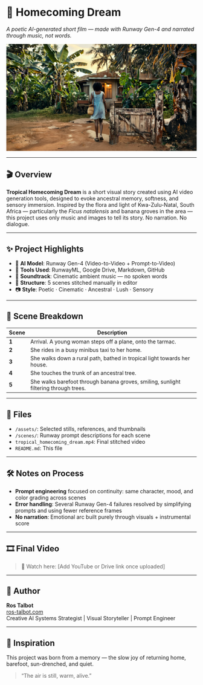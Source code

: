 # 🌺 Homecoming Dream  
*A poetic AI-generated short film — made with Runway Gen-4 and narrated through music, not words.*

![Scene Still](images/homecoming-still.png)

---

## 🎬 Overview

**Tropical Homecoming Dream** is a short visual story created using AI video generation tools, designed to evoke ancestral memory, softness, and sensory immersion. Inspired by the flora and light of Kwa-Zulu-Natal, South Africa — particularly the *Ficus natalensis* and banana groves in the area — this project uses only music and images to tell its story. No narration. No dialogue.

---

## ✨ Project Highlights

- 🧠 **AI Model**: Runway Gen-4 (Video-to-Video + Prompt-to-Video)
- 🧰 **Tools Used**: RunwayML, Google Drive, Markdown, GitHub
- 🎼 **Soundtrack**: Cinematic ambient music — no spoken words
- 🎥 **Structure**: 5 scenes stitched manually in editor
- 📷 **Style**: Poetic · Cinematic · Ancestral · Lush · Sensory

---

## 🌿 Scene Breakdown

| Scene | Description |
|-------|-------------|
| **1** | Arrival. A young woman steps off a plane, onto the tarmac. |
| **2** | She rides in a busy minibus taxi to her home. |
| **3** | She walks down a rural path, bathed in tropical light towards her house. |
| **4** | She touches the trunk of an ancestral tree. |
| **5** | She walks barefoot through banana groves, smiling, sunlight filtering through trees. |

---

## 📁 Files

- `/assets/`: Selected stills, references, and thumbnails  
- `/scenes/`: Runway prompt descriptions for each scene  
- `tropical_homecoming_dream.mp4`: Final stitched video  
- `README.md`: This file  

---

## 🛠️ Notes on Process

- **Prompt engineering** focused on continuity: same character, mood, and color grading across scenes
- **Error handling**: Several Runway Gen-4 failures resolved by simplifying prompts and using fewer reference frames
- **No narration**: Emotional arc built purely through visuals + instrumental score

---

## 🎞️ Final Video

> 🔗 Watch here: [Add YouTube or Drive link once uploaded]

---

## 🌺 Author

**Ros Talbot**  
[ros-talbot.com](https://ros-talbot.com)  
Creative AI Systems Strategist | Visual Storyteller | Prompt Engineer  

---

## 🪷 Inspiration

This project was born from a memory — the slow joy of returning home, barefoot, sun-drenched, and quiet.

> “The air is still, warm, alive.”  

